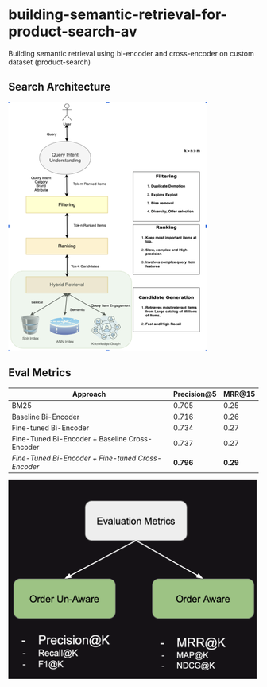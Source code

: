 # building-semantic-retrieval-for-product-search-av
Building semantic retrieval using bi-encoder and cross-encoder on custom dataset (product-search)

## Search Architecture

<img src="./readme_files/search-arch.png" width="400" height="500" />



## Eval Metrics
| **Approach**                                       | Precision@5 | MRR@15   |
|----------------------------------------------------|-------------|----------|
| BM25                                               | 0.705       | 0.25     |
| Baseline Bi-Encoder                                | 0.716       | 0.26     |
| Fine-tuned Bi-Encoder                              | 0.734       | 0.27     |
| Fine-Tuned Bi-Encoder + Baseline Cross-Encoder     | 0.737       | 0.27     |
| _Fine-Tuned Bi-Encoder + Fine-tuned Cross-Encoder_ | **0.796**   | **0.29** |


<img src="./readme_files/search-eval.png" width="500" height="400" />
